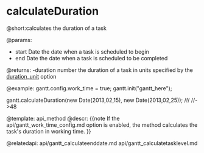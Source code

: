 calculateDuration
=============
@short:calculates the duration of a task 

@params:
- start	Date	the date when a task is scheduled to begin
- end	Date	 the date when a task is scheduled to be completed


@returns:
-duration	number	the duration of a task in units specified by the <a href="api/gantt_duration_unit_config.md">duration_unit</a> option


@example:
gantt.config.work_time = true;
gantt.init("gantt_here");

gantt.calculateDuration(new Date(2013,02,15), new Date(2013,02,25)); /*!*/ //->48

@template:	api_method
@descr:
{{note
If the api/gantt_work_time_config.md option is enabled, the method calculates the task's duration in working time. 
}}

@relatedapi:
	api/gantt_calculateenddate.md
    api/gantt_calculatetasklevel.md